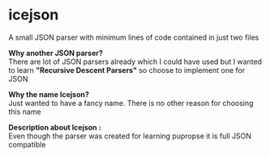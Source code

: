 # icejson

A small JSON parser with minimum lines of code contained in just two files

<b>Why another JSON parser?</b><br/>
There are lot of JSON parsers already which I could have used but I wanted to learn <b>"Recursive Descent Parsers"</b> so choose to implement one for JSON

<b>Why the name Icejson?</b><br/>
Just wanted to have a fancy name. There is no other reason for choosing this name

<b>Description about Icejson :</b><br/>
Even though the parser was created for learning pupropse it is full JSON compatible